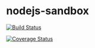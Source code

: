 # nodejs-sandbox


[![Build Status](https://travis-ci.org/jonniespratley/nodejs-sandbox.svg?branch=master)](https://travis-ci.org/jonniespratley/nodejs-sandbox)



[![Coverage Status](https://coveralls.io/repos/github/jonniespratley/nodejs-sandbox/badge.svg?branch=master)](https://coveralls.io/github/jonniespratley/nodejs-sandbox?branch=master)

